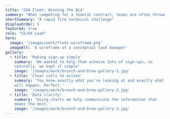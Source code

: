 ```yaml
---
title: 'GSA Fleet: Winning the Bid'
summary: "When competing for a federal contract, teams are often thrown together for a rapid-fire technical challenge. The idea is to demonstrate not only that a given organization has the technical skills, but that the proposed team can work together to achieve a goal, using a given framework."
shortSummary: "A rapid fire technical challenge"
displayOrder: 5
featured: true
role: "UI/UX Lead"
hero:
  image: '/images/work/fleet-wireframe.png'
  imageAlt: 'A wireframe of a conceptual task manager'
gallery:
  - title: 'Making sign-up simple'
    summary: 'We wanted to help them acheive lots of sign-ups, so
    naturally, we kept it simple'
    image: '/images/work/brunch-and-brew-gallery-1.jpg'
  - title: 'Clear calls to action'
    summary: 'You know exactly what you’re looking at and exactly what
    will happen. Perfect.'
    image: '/images/work/brunch-and-brew-gallery-2.jpg'
  - title: 'Data clarity'
    summary: 'Using charts we help communicate the information that
    means the most.'
    image: '/images/work/brunch-and-brew-gallery-3.jpg'
---
```

